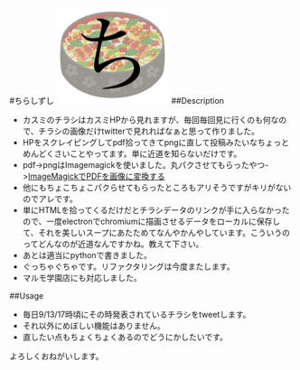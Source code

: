 #ちらしずし
<img src="https://github.com/KyosukeHagiwara/ChirashiZushi/blob/master/chirashizushi.png" width="200px">
##Description
+ カスミのチラシはカスミHPから見れますが、毎回毎回見に行くのも何なので、チラシの画像だけtwitterで見れればなぁと思って作りました。
+ HPをスクレイピングしてpdf拾ってきてpngに直して投稿みたいなちょっとめんどくさいことやってます。単に近道を知らないだけです。
+ pdf->pngはImagemagickを使いました。丸パクさせてもらったやつ->[ImageMagickでPDFを画像に変換する](http://qiita.com/polikeiji/items/cc0929bc0171b6348f33 "Qiita")
+ 他にもちょこちょこパクらせてもらったところもアリそうですがキリがないのでアレです。
+ 単にHTMLを拾ってくるだけだとチラシデータのリンクが手に入らなかったので、一度electronでchromiumに描画させるデータをローカルに保存して、それを美しいスープにあたためてなんやかんやしています。こういうのってどんなのが近道なんですかね。教えて下さい。
+ あとは適当にpythonで書きました。
+ ぐっちゃぐちゃです。リファクタリングは今度またします。
+ マルモ学園店にも対応しました。

##Usage
+ 毎日9/13/17時頃にその時発表されているチラシをtweetします。
+ それ以外にめぼしい機能はありません。
+ 直したい点もちょくちょくあるのでどうにかしたいです。

よろしくおねがいします。
